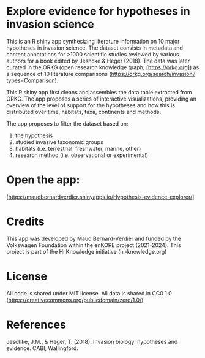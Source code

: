 # Explore evidence for hypotheses in invasion science

This is an R shiny app synthesizing literature information on 10 major hypotheses in invasion science. 
The dataset consists in metadata and content annotations for >1000 scientific studies reviewed by various authors for a book edited by Jeshcke & Heger (2018).
The data was later curated in the ORKG (open research knowledge graph; [https://orkg.org]) as a sequence of 10 literature comparisons (https://orkg.org/search/invasion?types=Comparison).

This R shiny app first cleans and assembles the data table extracted from ORKG. The app proposes a series of interactive visualizations, providing an overview of the level of support for the hypotheses and how this is distributed over time, habitats, taxa, continents and methods. 

The app proposes to filter the dataset based on:
1) the hypothesis
2) studied invasive taxonomic groups
3) habitats (i.e. terrestrial, freshwater, marine, other)
4) research method (i.e. observational or experimental)

# Open the app:
[https://maudbernardverdier.shinyapps.io/Hypothesis-evidence-explorer/]


# Credits
This app was developed by Maud Bernard-Verdier and funded by the Volkswagen Foundation within the enKORE project (2021-2024).
This project is part of the Hi Knowledge initiative (hi-knowledge.org)

# License
All code is shared under MIT license. 
All data is shared in CC0 1.0 (https://creativecommons.org/publicdomain/zero/1.0/)

# References
Jeschke, J.M., & Heger, T. (2018). Invasion biology: hypotheses and evidence. CABI, Wallingford.
